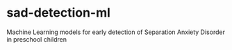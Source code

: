 # sad-detection-ml
Machine Learning models for early detection of Separation Anxiety Disorder in preschool children
